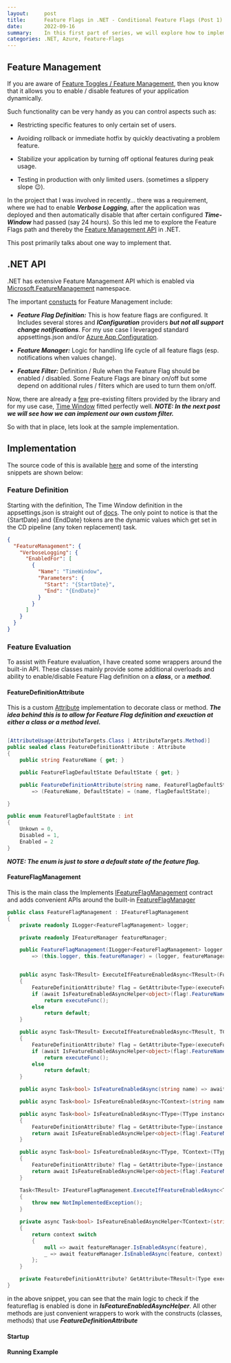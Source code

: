 ```yaml
---
layout:     post
title:      Feature Flags in .NET - Conditional Feature Flags (Post 1)
date:       2022-09-16
summary:    In this first part of series, we will explore how to implement conditional Feature Flags for executing any custom logic in your .NET code
categories: .NET, Azure, Feature-Flags
---
```


## Feature Management ##

If you are aware of [Feature Toggles / Feature Management](https://docs.microsoft.com/en-us/azure/azure-app-configuration/concept-feature-management), then you know that it allows you to enable / disable features of your application dynamically. 

Such functionality can be very handy as you can control aspects such as:

- Restricting specific features to only certain set of users.

- Avoiding rollback or immediate hotfix by quickly deactivating a problem feature.

- Stabilize your application by turning off optional features during peak usage.

- Testing in production with only limited users. (sometimes a slippery slope 😉).

In the project that I was involved in recently... there was a requirement, where we had to enable ***Verbose Logging***, after the application was deployed and then automatically disable that after certain configured ***Time-Window*** had passed (say 24 hours). So this led me to explore the Feature Flags path and thereby the [Feature Management API](https://github.com/microsoft/FeatureManagement-Dotnet) in .NET.

This post primarily talks about one way to implement that.


## .NET API ##

.NET has extensive Feature Management API which is enabled via [Microsoft.FeatureManagement](https://docs.microsoft.com/en-us/dotnet/api/microsoft.featuremanagement?view=azure-dotnet-preview) namespace.

The important [constucts](https://docs.microsoft.com/en-us/azure/azure-app-configuration/concept-feature-management#basic-concepts) for Feature Management include:

- ***Feature Flag Definition:*** This is how feature flags are configured. It Includes several stores and ***IConfiguration*** providers  ***but not all support change notifications***. For my use case I leveraged standard appsettings.json and/or [Azure App Configuration](https://docs.microsoft.com/en-us/azure/azure-app-configuration/overview).

- ***Feature Manager:*** Logic for handling life cycle of all feature flags (esp. notifications when values change).

- ***Feature Filter:*** Definition / Rule when the Feature Flag should be enabled / disabled.  Some Feature Flags are binary on/off but some depend on additional rules / filters which are used to turn them on/off.

Now, there are already a [few](https://learn.microsoft.com/en-us/dotnet/api/microsoft.featuremanagement.ifeaturefilter?view=azure-dotnet-preview) pre-existing filters provided by the library and for my use case, [Time Window](https://learn.microsoft.com/en-us/dotnet/api/microsoft.featuremanagement.featurefilters.timewindowfilter?view=azure-dotnet-preview) fitted perfectly well. ***NOTE: In the next post we will see how we can implement our own custom filter.***

So with that in place, lets look at the sample implementation.


## Implementation ##

The source code of this is available [here](https://github.com/AdiThakker/FeatureManagement) and some of the intersting snippets are shown below:

### Feature Definition ###

Starting with the definition, The Time Window definition in the appsettings.json is straight out of [docs](). The only point to notice is that the {StartDate} and {EndDate} tokens are the dynamic values which get set in the CD pipeline (any token replacement) task.

~~~json
{
  "FeatureManagement": {
    "VerboseLogging": {
      "EnabledFor": [
        {
          "Name": "TimeWindow",
          "Parameters": {
            "Start": "{StartDate}",
            "End": "{EndDate}"
          }
        }
      ]
    }
  }
}

~~~

### Feature Evaluation ###

To assist with Feature evaluation, I have created some wrappers around the built-in API. These  classes mainly provide some additional overloads and ability to enable/disable Feature Flag definition on a ***class***, or a ***method***. 

#### FeatureDefinitionAttribute ####

This is a custom [Attribute](https://learn.microsoft.com/en-us/dotnet/csharp/programming-guide/concepts/attributes/creating-custom-attributes) implementation to decorate class or method. ***The idea behind this is to allow for Feature Flag definition and exeuction at either a class or a method level.***  

~~~csharp

[AttributeUsage(AttributeTargets.Class | AttributeTargets.Method)]
public sealed class FeatureDefinitionAttribute : Attribute
{
    public string FeatureName { get; }

    public FeatureFlagDefaultState DefaultState { get; }

    public FeatureDefinitionAttribute(string name, FeatureFlagDefaultState flagDefaultState = FeatureFlagDefaultState.Unkown)
        => (FeatureName, DefaultState) = (name, flagDefaultState);

}

public enum FeatureFlagDefaultState : int
{
    Unkown = 0,
    Disabled = 1,
    Enabled = 2
}

~~~
***NOTE: The enum is just to store a default state of the feature flag.***

#### FeatureFlagManagement ####

This is the main class the Implements [IFeatureFlagManagement]() contract and adds convenient APIs around the built-in [FeatureFlagManager]()

~~~csharp
public class FeatureFlagManagement : IFeatureFlagManagement
{
    private readonly ILogger<FeatureFlagManagement> logger;

    private readonly IFeatureManager featureManager;

    public FeatureFlagManagement(ILogger<FeatureFlagManagement> logger, IFeatureManager featureManager)
        => (this.logger, this.featureManager) = (logger, featureManager);


    public async Task<TResult> ExecuteIfFeatureEnabledAsync<TResult>(Func<TResult> executeFunc)
    {
        FeatureDefinitionAttribute? flag = GetAttribute<Type>(executeFunc.GetType());
        if (await IsFeatureEnabledAsyncHelper<object>(flag!.FeatureName, flag.DefaultState, null))
            return executeFunc();
        else
            return default;
    }

    public async Task<TResult> ExecuteIfFeatureEnabledAsync<TResult, TContext>(Func<TResult> executeFunc, TContext context)
    {
        FeatureDefinitionAttribute? flag = GetAttribute<Type>(executeFunc.GetType());
        if (await IsFeatureEnabledAsyncHelper<object>(flag!.FeatureName, flag.DefaultState, context))
            return executeFunc();
        else
            return default;
    }

    public async Task<bool> IsFeatureEnabledAsync(string name) => await IsFeatureEnabledAsyncHelper<object>(name, FeatureFlagDefaultState.Unkown, null);

    public async Task<bool> IsFeatureEnabledAsync<TContext>(string name, TContext context) => await IsFeatureEnabledAsyncHelper<object>(name, FeatureFlagDefaultState.Unkown, context);

    public async Task<bool> IsFeatureEnabledAsync<TType>(TType instance) where TType : class
    {
        FeatureDefinitionAttribute? flag = GetAttribute<Type>(instance.GetType());
        return await IsFeatureEnabledAsyncHelper<object>(flag!.FeatureName, flag.DefaultState, null);
    }

    public async Task<bool> IsFeatureEnabledAsync<TType, TContext>(TType instance, TContext context) where TType : class
    {
        FeatureDefinitionAttribute? flag = GetAttribute<Type>(instance.GetType());
        return await IsFeatureEnabledAsyncHelper<object>(flag!.FeatureName, flag.DefaultState, context);
    }

    Task<TResult> IFeatureFlagManagement.ExecuteIfFeatureEnabledAsync<TResult>(Func<TResult> executeFunc)
    {
        throw new NotImplementedException();
    }

    private async Task<bool> IsFeatureEnabledAsyncHelper<TContext>(string feature, FeatureFlagDefaultState defaultState, TContext? context)
    {
        return context switch
        {
            null => await featureManager.IsEnabledAsync(feature),
            _ => await featureManager.IsEnabledAsync(feature, context)
        };
    }

    private FeatureDefinitionAttribute? GetAttribute<TResult>(Type executingType) => executingType.GetCustomAttributes(true).OfType<FeatureDefinitionAttribute>().FirstOrDefault();
}
~~~

in the above snippet, you can see that the main logic to check if the featureflag is enabled is done in ***IsFeatureEnabledAsyncHelper***. All other methods are just convenient wrappers to work with the constructs (classes, methods) that use ***FeatureDefinitionAttribute***


#### Startup ####


#### Running Example ####


